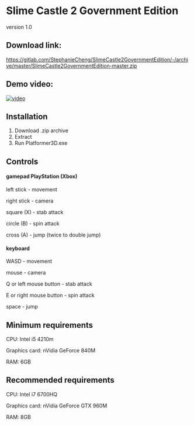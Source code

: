 # Slime Castle 2 Government Edition
version 1.0

## Download link:

https://gitlab.com/StephanieCheng/SlimeCastle2GovernmentEdition/-/archive/master/SlimeCastle2GovernmentEdition-master.zip

## Demo video:
[![video](https://img.youtube.com/vi/-iJRaCxH-SA/0.jpg)](https://www.youtube.com/watch?v=-iJRaCxH-SA)

## Installation
1. Download .zip archive
2. Extract
3. Run Platformer3D.exe  

  
## Controls


#### gamepad PlayStation (Xbox)
left stick - movement

right stick - camera

square (X) - stab attack

circle (B) - spin attack

cross (A) - jump (twice to double jump)

#### keyboard
WASD - movement

mouse - camera

Q or left mouse button - stab attack

E or right mouse button - spin attack

space - jump
   
## Minimum requirements

CPU: Intel i5 4210m

Graphics card: nVidia GeForce 840M

RAM: 6GB

## Recommended requirements

CPU: Intel i7 6700HQ

Graphics card: nVidia GeForce GTX 960M

RAM: 8GB
